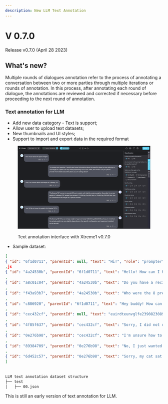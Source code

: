 ```yaml
---
description: New LLM Text Annotation
---
```


# V 0.7.0

Release v0.7.0 (April 28 2023)

## What's new?

Multiple rounds of dialogues annotation refer to the process of annotating a conversation between two or more parties through multiple iterations or rounds of annotation. In this process, after annotating each round of dialogue, the annotations are reviewed and corrected if necessary before proceeding to the next round of annotation.

### **Text annotation for LLM**

* Add new data category - Text is support;
* Allow user to upload text datasets;
* New thumbnails and UI styles;
* Support to import and export data in the required format

<figure><img src="../.gitbook/assets/0.7.png" alt=""><figcaption><p>Text annotation interface with Xtreme1 v0.7.0</p></figcaption></figure>

* Sample dataset:&#x20;

```json
[
{ "id": "6f1d0711", "parentId": null, "text": "Hi!", "role": "prompter" }
,js
{ "id": "4a24530b", "parentId": "6f1d0711", "text": "Hello! How can I help you?", "role": "assistant" }
,
{ "id": "a8c01c04", "parentId": "4a24530b", "text": "Do you have a recipe for potato soup?", "role": "prompter"   }
,
{ "id": "f43a93b7", "parentId": "4a24530b", "text": "Who were the 8 presidents before George Washington?", "role": "prompter" }
,
{ "id": "c886920", "parentId": "6f1d0711", "text": "Hey buddy! How can I serve you?", "role": "assistant" }
,
{ "id": "cec432cf", "parentId": null, "text": "euirdteunvglfe23908230892309832098 AAAAAAAA", "role": "prompter" }
,
{ "id": "4f85f637", "parentId": "cec432cf", "text": "Sorry, I did not understand your request and it is unclear to me what you want me to do. Could you describe it in a different way?", "role": "assistant" }
,
{ "id": "0e276b98", "parentId": "cec432cf", "text": "I'm unsure how to interpret this. Is it a riddle?", "role": "assistant" }
,
{ "id": "89384709", "parentId": "0e276b98", "text": "No, I just wanted to see how you reply when I type random characters. Can you tell me who invented Wikipedia?", "role": "prompter" }
,
{ "id": "6d452c57", "parentId": "0e276b98", "text": "Sorry, my cat sat on my keyboard. Can you print a cat in ASCII art?", "role": "prompter" }
]
  
```

```
LLM text annotation dataset structure
├── test
│   ├── 00.json
```

This is still an early version of text annotation for LLM.
